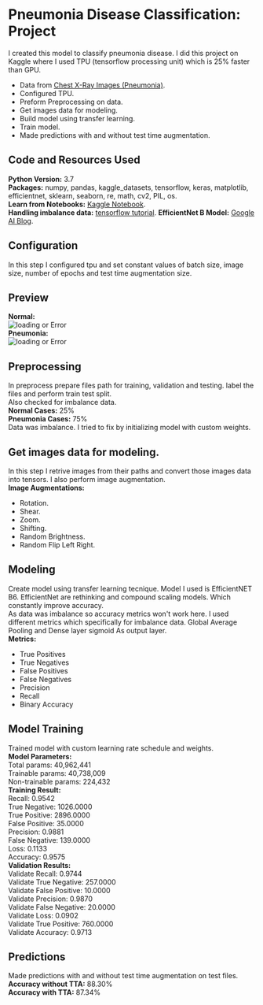 # Pneumonia Disease Classification: Project 
I created this model to classify pneumonia disease. I did this project on Kaggle where I used TPU (tensorflow processing unit) which is 25% faster than GPU.
* Data from [Chest X-Ray Images (Pneumonia)](https://www.kaggle.com/paultimothymooney/chest-xray-pneumonia).
* Configured TPU.
* Preform Preprocessing on data.
* Get images data for modeling.
* Build model using transfer learning.
* Train model.
* Made predictions with and without test time augmentation.
## Code and Resources Used
**Python Version:** 3.7 <br>
**Packages:** numpy, pandas, kaggle_datasets, tensorflow, keras, matplotlib, efficientnet, sklearn, seaborn, re, math, cv2, PIL, os.<br>
**Learn from Notebooks:** [Kaggle Notebook](https://www.kaggle.com/agentauers/incredible-tpus-finetune-effnetb0-b6-at-once). <br>
**Handling imbalance data:** [tensorflow tutorial](https://www.tensorflow.org/tutorials/structured_data/imbalanced_data).
**EfficientNet B Model:** [Google AI Blog](https://ai.googleblog.com/2019/05/efficientnet-improving-accuracy-and.html#:~:text=EfficientNet%3A%20Improving%20Accuracy%20and%20Efficiency%20through%20AutoML%20and%20Model%20Scaling,-Wednesday%2C%20May%2029&text=Powered%20by%20this%20novel%20scaling,efficiency%20(smaller%20and%20faster)).
## Configuration
In this step I configured tpu and set constant values of batch size, image size, number of epochs and test time augmentation size.
## Preview
**Normal:**<br>
![loading or Error](https://github.com/zeeshan-akram/Pneumonia-disease-detection-deep-learning/blob/master/normal.png)<br>
**Pneumonia:**<br>
![loading or Error](https://github.com/zeeshan-akram/Pneumonia-disease-detection-deep-learning/blob/master/pneumonia.png)
## Preprocessing
In preprocess prepare files path for training, validation and testing. label the files and perform train test split. <br>
Also checked for imbalance data.<br>
**Normal Cases:** 25% <br>
**Pneumonia Cases:** 75%<br>
Data was imbalance. I tried to fix by initializing model with custom weights.
## Get images data for modeling.
In this step I retrive images from their paths and convert those images data into tensors. I also perform image augmentation.<br>
**Image Augmentations:**<br>
* Rotation.
* Shear.
* Zoom.
* Shifting.
* Random Brightness.
* Random Flip Left Right.
## Modeling
Create model using transfer learning tecnique. Model I used is EfficientNET B6. EfficientNet are rethinking and compound scaling models. Which constantly improve accuracy.<br>
As data was imbalance so accuracy metrics won't work here. I used different metrics which specifically for imbalance data. Global Average Pooling and Dense layer sigmoid As output layer.<br>
**Metrics:**<br>
* True Positives
* True Negatives
* False Positives
* False Negatives
* Precision
* Recall
* Binary Accuracy
## Model Training
Trained model with custom learning rate schedule and weights.<br>
**Model Parameters:**<br>
Total params: 40,962,441<br>
Trainable params: 40,738,009<br>
Non-trainable params: 224,432<br>
**Training Result:**<br>
Recall: 0.9542<br> 
True Negative: 1026.0000<br>
True Positive: 2896.0000 <br>
False Positive: 35.0000<br> 
Precision: 0.9881 <br> 
False Negative: 139.0000<br>
Loss: 0.1133 <br>
Accuracy: 0.9575 <br> 
**Validation Results:**<br>
Validate Recall: 0.9744<br> 
Validate True Negative: 257.0000 <br> 
Validate False Positive: 10.0000 <br>
Validate Precision: 0.9870 <br>
Validate False Negative: 20.0000 <br>
Validate Loss: 0.0902<br>
Validate True Positive: 760.0000 <br> 
Validate Accuracy: 0.9713 <br>
## Predictions
Made predictions with and without test time augmentation on test files. <br>
**Accuracy without TTA:** 88.30% <br>
**Accuracy with TTA:** 87.34%

